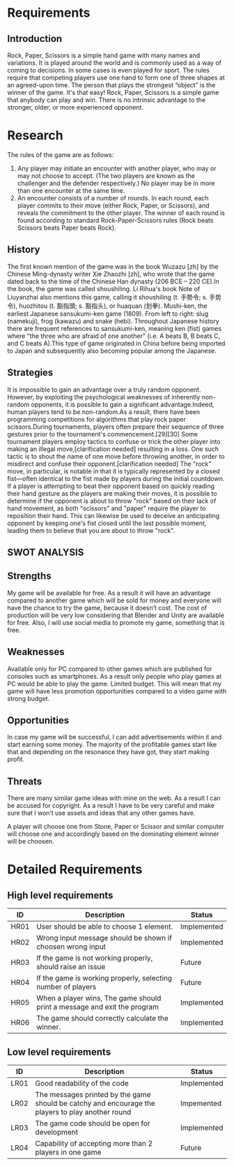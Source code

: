 # **Requirements**

## Introduction
Rock, Paper, Scissors is a simple hand game with many names and variations. It is played around the world and is commonly used as a way of coming to decisions. In some cases is even played for sport. The rules require that competing players use one hand to form one of three shapes at an agreed-upon time. The person that plays the strongest “object” is the winner of the game. It's that easy! Rock, Paper, Scissors is a simple game that anybody can play and win. There is no intrinsic advantage to the stronger, older, or more experienced opponent.

# **Research**
The rules of the game are as follows:
1. Any player may initiate an encounter with another player, who may or may not choose
to accept. (The two players are known as the challenger and the defender respectively.)
No player may be in more than one encounter at the same time.
2. An encounter consists of a number of rounds. In each round, each player commits to
their move (either Rock, Paper, or Scissors), and reveals the commitment to the other
player. The winner of each round is found according to standard Rock-Paper-Scissors
rules (Rock beats Scissors beats Paper beats Rock).

## History
The first known mention of the game was in the book Wuzazu [zh] by the Chinese Ming-dynasty writer Xie Zhaozhi [zh], who wrote that the game dated back to the time of the Chinese Han dynasty (206 BCE – 220 CE).In the book, the game was called shoushiling. Li Rihua's book Note of Liuyanzhai also mentions this game, calling it shoushiling (t. 手勢令; s. 手势令), huozhitou (t. 豁指頭; s. 豁指头), or huaquan (划拳).
Mushi-ken, the earliest Japanese sansukumi-ken game (1809). From left to right: slug (namekuji), frog (kawazu) and snake (hebi).
Throughout Japanese history there are frequent references to sansukumi-ken, meaning ken (fist) games where "the three who are afraid of one another" (i.e. A beats B, B beats C, and C beats A).This type of game originated in China before being imported to Japan and subsequently also becoming popular among the Japanese.


## Strategies
It is impossible to gain an advantage over a truly random opponent. However, by exploiting the psychological weaknesses of inherently non-random opponents, it is possible to gain a significant advantage.Indeed, human players tend to be non-random.As a result, there have been programming competitions for algorithms that play rock paper scissors.During tournaments, players often prepare their sequence of three gestures prior to the tournament's commencement.[29][30] Some tournament players employ tactics to confuse or trick the other player into making an illegal move,[clarification needed] resulting in a loss. One such tactic is to shout the name of one move before throwing another, in order to misdirect and confuse their opponent.[clarification needed]
The "rock" move, in particular, is notable in that it is typically represented by a closed fist—often identical to the fist made by players during the initial countdown. If a player is attempting to beat their opponent based on quickly reading their hand gesture as the players are making their moves, it is possible to determine if the opponent is about to throw "rock" based on their lack of hand movement, as both "scissors" and "paper" require the player to reposition their hand. This can likewise be used to deceive an anticipating opponent by keeping one's fist closed until the last possible moment, leading them to believe that you are about to throw "rock".

## SWOT ANALYSIS

## Strengths
My game will be available for free. As a result it will have an advantage compared to another game which will be sold for money and everyone will have the chance to try the game, because it doesn’t cost.
The cost of production will be very low considering that Blender and Unity are available for free.  Also, I will use social media to promote my game, something that is free.

## Weaknesses
Available only for PC compared to other games which are published for consoles such as smartphones.  As a result only people who play games at PC would be able to play the game.
Limited budget. This will mean that my game will have less promotion opportunities compared to a video game with strong budget.  

## Opportunities
In case my game will be successful, I can add advertisements within it and start earning some money.  The majority of the profitable games start like that and depending on the resonance they have got, they start making profit.

## Threats
There are many similar game ideas with mine on the web. As a result I can be accused for copyright. As a result I have to be very careful and make sure that I won’t use assets and ideas that any other games have. 

A player will choose one from Stone, Paper or Scissor and similar computer will choose one and accordingly based on the dominating element winner will be choosen.
  # Detailed Requirements
  ## High level requirements
  |  ID|Description|Status|
  |---|---|---|
  | HR01 | User should be able to choose 1 element. | Implemented |
  | HR02 | Wrong input message should be shown if choosen wrong input | Implemented |
  | HR03 | If the game is not working properly, should raise an issue | Future | 
  | HR04 | If the game is working properly, selecting number of players  | Future |
  | HR05 | When a player wins, The game should print a message and exit the program | Implemented |
  | HR06 | The game should correctly calculate the winner.| Implemented |
  ## Low level requirements
  |  ID|Description|Status|
  |---|---|---|
  | LR01 | Good readability of the code | Implemented |
  | LR02 | The messages printed by the game should be catchy and encourage the players to play another round | Impemented|
  | LR03 | The game code should be open for development | Implemented |
  | LR04 | Capability of accepting more than 2 players in one game | Future|   





